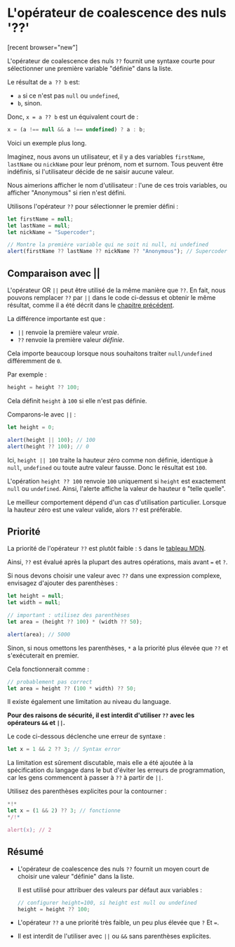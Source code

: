 # L'opérateur de coalescence des nuls '??'

[recent browser="new"]

L'opérateur de coalescence des nuls `??` fournit une syntaxe courte pour sélectionner une première variable "définie" dans la liste.

Le résultat de `a ?? b` est:
- `a` si ce n'est pas `null` ou `undefined`,
- `b`, sinon.

Donc, `x = a ?? b` est un équivalent court de :

```js
x = (a !== null && a !== undefined) ? a : b;
```

Voici un exemple plus long.


Imaginez, nous avons un utilisateur, et il y a des variables `firstName`, `lastName` ou `nickName` pour leur prénom, nom et surnom. Tous peuvent être indéfinis, si l'utilisateur décide de ne saisir aucune valeur.

Nous aimerions afficher le nom d'utilisateur : l'une de ces trois variables, ou afficher "Anonymous" si rien n'est défini.

Utilisons l'opérateur `??` pour sélectionner le premier défini :

```js run
let firstName = null;
let lastName = null;
let nickName = "Supercoder";

// Montre la première variable qui ne soit ni null, ni undefined
alert(firstName ?? lastName ?? nickName ?? "Anonymous"); // Supercoder
```

## Comparaison avec ||

L'opérateur OR `||` peut être utilisé de la même manière que `??`. En fait, nous pouvons remplacer `??` par `||` dans le code ci-dessus et obtenir le même résultat, comme il a été décrit dans le [chapitre précédent](info:logical-operators#or-finds-the-first-truthy-value).

La différence importante est que :
- `||` renvoie la première valeur *vraie*.
- `??` renvoie la première valeur *définie*.

Cela importe beaucoup lorsque nous souhaitons traiter `null/undefined` différemment de `0`.

Par exemple :

```js
height = height ?? 100;
```

Cela définit `height` à `100` si elle n'est pas définie. 

Comparons-le avec `||` :

```js run
let height = 0;

alert(height || 100); // 100
alert(height ?? 100); // 0
```

Ici, `height || 100` traite la hauteur zéro comme non définie, identique à `null`, `undefined` ou toute autre valeur fausse. Donc le résultat est `100`.

L'opération `height ?? 100` renvoie `100` uniquement si `height` est exactement `null` ou `undefined`. Ainsi, l'alerte affiche la valeur de hauteur `0` "telle quelle".

Le meilleur comportement dépend d'un cas d'utilisation particulier. Lorsque la hauteur zéro est une valeur valide, alors `??` est préférable.

## Priorité

La priorité de l'opérateur `??` est plutôt faible : `5` dans le [tableau MDN](https://developer.mozilla.org/en-US/docs/Web/JavaScript/Reference/Operators/Operator_Precedence#Table).

Ainsi, `??` est évalué après la plupart des autres opérations, mais avant `=` et `?`.


Si nous devons choisir une valeur avec `??` dans une expression complexe, envisagez d'ajouter des parenthèses :

```js run
let height = null;
let width = null;

// important : utilisez des parenthèses
let area = (height ?? 100) * (width ?? 50);

alert(area); // 5000
```

Sinon, si nous omettons les parenthèses, `*` a la priorité plus élevée que `??` et s'exécuterait en premier.

Cela fonctionnerait comme :

```js
// probablement pas correct
let area = height ?? (100 * width) ?? 50;
```

Il existe également une limitation au niveau du language.

**Pour des raisons de sécurité, il est interdit d'utiliser `??` avec les opérateurs `&&` et `||`.**

Le code ci-dessous déclenche une erreur de syntaxe :

```js run
let x = 1 && 2 ?? 3; // Syntax error
```

La limitation est sûrement discutable, mais elle a été ajoutée à la spécification du langage dans le but d'éviter les erreurs de programmation, car les gens commencent à passer à `??` à partir de `||`.

Utilisez des parenthèses explicites pour la contourner :

```js run
*!*
let x = (1 && 2) ?? 3; // fonctionne
*/!*

alert(x); // 2
```

## Résumé

- L'opérateur de coalescence des nuls `??` fournit un moyen court de choisir une valeur "définie" dans la liste.

    Il est utilisé pour attribuer des valeurs par défaut aux variables :

    ```js
    // configurer height=100, si height est null ou undefined
    height = height ?? 100;
    ```

- L'opérateur `??` a une priorité très faible, un peu plus élevée que `?` Et `=`.
- Il est interdit de l'utiliser avec `||` ou `&&` sans parenthèses explicites.
